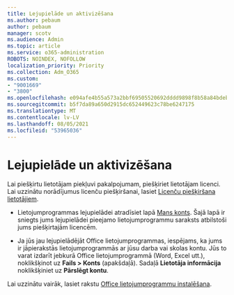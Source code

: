 ```yaml
---
title: Lejupielāde un aktivizēšana
ms.author: pebaum
author: pebaum
manager: scotv
ms.audience: Admin
ms.topic: article
ms.service: o365-administration
ROBOTS: NOINDEX, NOFOLLOW
localization_priority: Priority
ms.collection: Adm_O365
ms.custom:
- "9001669"
- "3800"
ms.openlocfilehash: e094afe4b55a573a2bbf69505520692dddd9898f8b58a84bdebc61311c19c875
ms.sourcegitcommit: b5f7da89a650d2915dc652449623c78be6247175
ms.translationtype: MT
ms.contentlocale: lv-LV
ms.lasthandoff: 08/05/2021
ms.locfileid: "53965036"
---
```

# <a name="download-and-activate"></a>Lejupielāde un aktivizēšana

Lai piešķirtu lietotājam piekļuvi pakalpojumam, piešķiriet lietotājam licenci. Lai uzzinātu norādījumus licenču piešķiršanai, lasiet [Licenču piešķiršana lietotājiem](https://docs.microsoft.com/microsoft-365/admin/manage/assign-licenses-to-users).

- Lietojumprogrammas lejupielādei atradīsiet lapā [Mans konts](https://portal.office.com/account/#installs). Šajā lapā ir sniegts jums lejupielādei pieejamo lietojumprogrammu saraksts atbilstoši jums piešķirtajām licencēm. 

- Ja jūs jau lejupielādējāt Office lietojumprogrammas, iespējams, ka jums ir jāpierakstās lietojumprogrammās ar jūsu darba vai skolas kontu. Jūs to varat izdarīt jebkurā Office lietojumprogrammā (Word, Excel utt.), noklikšķinot uz **Fails > Konts** (apakšdaļā). Sadaļā **Lietotāja informācija** noklikšķiniet uz **Pārslēgt kontu**.

Lai uzzinātu vairāk, lasiet rakstu [Office lietojumprogrammu instalēšana](https://docs.microsoft.com/microsoft-365/admin/setup/install-applications).

